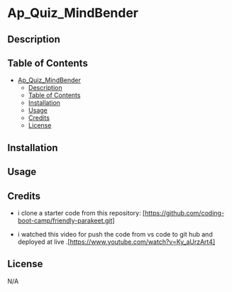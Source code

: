 # Ap_Quiz_MindBender



## Description 
 


## Table of Contents


- [Ap\_Quiz\_MindBender](#ap_quiz_mindbender)
  - [Description](#description)
  - [Table of Contents](#table-of-contents)
  - [Installation](#installation)
  - [Usage](#usage)
  - [Credits](#credits)
  - [License](#license)


## Installation




## Usage







## Credits
* i clone a starter code from this repository: [https://github.com/coding-boot-camp/friendly-parakeet.git]

* i watched this video for push the code from vs code to git hub and deployed at live .[https://www.youtube.com/watch?v=Ky_aUrzArt4]






## License
N/A